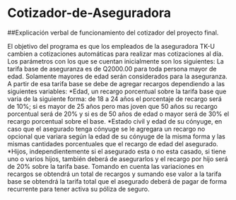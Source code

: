 # Cotizador-de-Aseguradora
##Explicación verbal de funcionamiento del cotizador del proyecto final.

El objetivo del programa es que los empleados de la aseguradora TK-U cambien a cotizaciones automáticas para realizar mas cotizaciones al día. Los parámetros con los que se cuentan inicialmente son los siguientes:
La tarifa base de aseguranza es de Q2000.00 para toda persona mayor de edad. Solamente mayores de edad serán considerados para la aseguranza. 
A partir de esa tarifa base se debe de agregar recargos dependiendo a las siguientes variables:
*Edad, un recargo porcentual sobre la tarifa base que varia de la siguiente forma: de 18 a 24 años el porcentaje de recargo será de 10%; si es mayor de 25 años pero mas joven que 50 años su recargo porcentual será de 20% y si es de 50 años de edad o mayor será de 30% el recargo porcentual sobre el base.
*Estado civil y edad de su cónyuge, en caso que el asegurado tenga cónyuge se le agregara un recargo no opcional que variara según la edad de su cónyuge de la misma forma y las mismas cantidades porcentuales que el recargo de edad del asegurado.
*Hijos, independientemente si el asegurado esta o no esta casado, si tiene uno o varios hijos, también deberá de asegurarlos y el recargo por hijo será de 20% sobre la tarifa base. 
Tomando en cuenta las variaciones en recargos se obtendrá un total de recargos y sumando ese valor a la tarifa base se obtendrá la tarifa total que el asegurado deberá de pagar de forma recurrente para tener activa su póliza de seguro.
